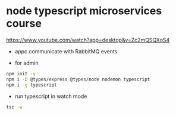 # node typescript microservices course
https://www.youtube.com/watch?app=desktop&v=Zc2mQSQXoS4 

- appc communicate with RabbitMQ events

- for admin
```bash
npm init -y 
npm i -D @types/express @types/node nodemon typescript 
npm i -g typescript
``` 

- run typescript in watch mode
```bash
tsc -w
``` 


